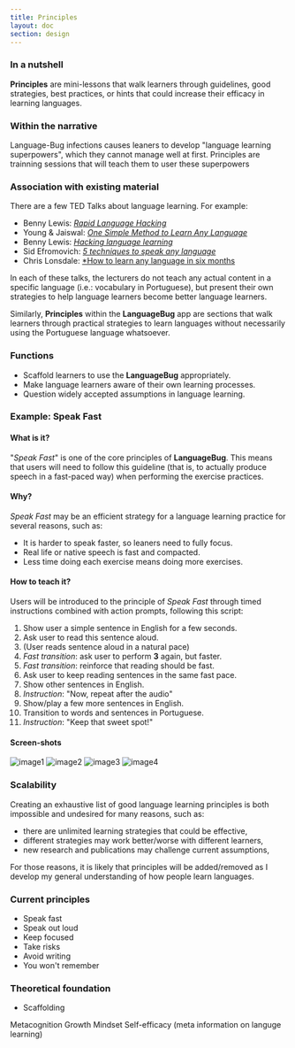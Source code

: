 ```yaml
---
title: Principles
layout: doc
section: design
---
```


### In a nutshell

**Principles** are mini-lessons that walk learners through guidelines, good strategies, best practices, or hints that could increase their efficacy in learning languages. 

### Within the narrative

Language-Bug infections causes leaners to develop "language learning superpowers", which they cannot manage well at first. Principles are trainning sessions that will teach them to user these superpowers

### Association with existing material

There are a few TED Talks about language learning. For example:

* Benny Lewis: [*Rapid Language Hacking*](https://www.youtube.com/watch?v=HZqUeWshwMs)
* Young & Jaiswal: [*One Simple Method to Learn Any Language*](https://www.youtube.com/watch?v=G1RRbupCxi0)
* Benny Lewis: [*Hacking language learning*](https://www.youtube.com/watch?v=0x2_kWRB8-A)
* Sid Efromovich: [*5 techniques to speak any language*](https://www.youtube.com/watch?v=-WLHr1_EVtQ)
* Chris Lonsdale: [*How to learn any language in six months](https://www.youtube.com/watch?v=d0yGdNEWdn0)

In each of these talks, the lecturers do not teach any actual content in a specific language (i.e.: vocabulary in Portuguese), but present their own strategies to help language learners become better language learners.

Similarly, **Principles** within the **LanguageBug** app are sections that walk learners through practical strategies to learn languages without necessarily using the Portuguese language whatsoever.

### Functions

* Scaffold learners to use the **LanguageBug** appropriately.
* Make language learners aware of their own learning processes.
* Question widely accepted assumptions in language learning.

### Example: **Speak Fast**

#### What is it?

"*Speak Fast*" is one of the core principles of **LanguageBug**. This means that users will need to follow this guideline (that is, to actually produce speech in a fast-paced way) when performing the exercise practices.

#### Why?

*Speak Fast* may be an efficient strategy for a language learning practice for several reasons, such as:

* It is harder to speak faster, so leaners need to fully focus.
* Real life or native speech is fast and compacted.
* Less time doing each exercise means doing more exercises.

#### How to teach it?

Users will be introduced to the principle of *Speak Fast* through timed instructions combined with action prompts, following this script:

1. Show user a simple sentence in English for a few seconds.
2. Ask user to read this sentence aloud.
3. (User reads sentence aloud in a natural pace)
4. *Fast transition*: ask user to perform **3** again, but faster.
5. *Fast transition*: reinforce that reading should be fast.
6. Ask user to keep reading sentences in the same fast pace.
7. Show other sentences in English.
8. *Instruction*: "Now, repeat after the audio"
9. Show/play a few more sentences in English.
10. Transition to words and sentences in Portuguese.
11. *Instruction*: "Keep that sweet spot!"

#### Screen-shots

![image1](dasd.jpg)
![image2](dasd.jpg)
![image3](dasd.jpg)
![image4](dasd.jpg)

### Scalability

Creating an exhaustive list of good language learning principles is both impossible and undesired for many reasons, such as:

* there are unlimited learning strategies that could be effective,
* different strategies may work better/worse with different learners,
* new research and publications may challenge current assumptions,

For those reasons, it is likely that principles will be added/removed as I develop my general understanding of how people learn languages.

### Current principles

* Speak fast
* Speak out loud
* Keep focused
* Take risks
* Avoid writing
* You won't remember

### Theoretical foundation

* Scaffolding

Metacognition
Growth Mindset
Self-efficacy
(meta information on languge learning)